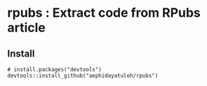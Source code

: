 # rpubs : Extract code from RPubs article


## Install

```
# install.packages("devtools")
devtools::install_github("aephidayatuloh/rpubs")
```
